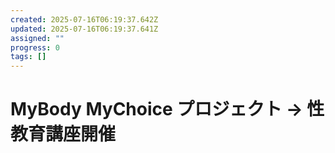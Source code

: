 ```yaml
---
created: 2025-07-16T06:19:37.642Z
updated: 2025-07-16T06:19:37.641Z
assigned: ""
progress: 0
tags: []
---
```


# MyBody MyChoice プロジェクト -> 性教育講座開催
